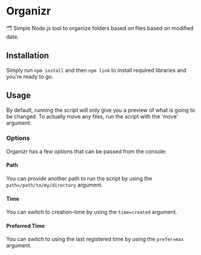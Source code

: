 # Organizr
🗂️ Simple Node.js tool to organize folders based on files based on modified date.

## Installation
Simply run ``npm install`` and then ``npm link`` to install required libraries and you're ready to go.

## Usage
By default, running the script will only give you a preview of what is going to be changed. To actually move any files, run the script with the 'move' argument.

### Options
Organizr has a few options that can be passed from the console:

#### Path
You can provide another path to run the script by using the ``path=/path/to/my/directory`` argument.

#### Time
You can switch to creation-time by using the ``time=created`` argument.

#### Preferred Time
You can switch to using the last registered time by using the ``prefer=max`` argument.

